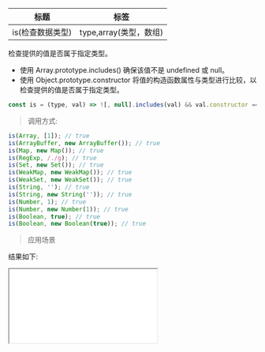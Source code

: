 | 标题             | 标签                   |
| ---------------- | ---------------------- |
| is(检查数据类型) | type,array(类型，数组) |

检查提供的值是否属于指定类型。

- 使用 Array.prototype.includes() 确保该值不是 undefined 或 null。
- 使用 Object.prototype.constructor 将值的构造函数属性与类型进行比较，以检查提供的值是否属于指定类型。

```js
const is = (type, val) => ![, null].includes(val) && val.constructor === type;
```

> 调用方式:

```js
is(Array, [1]); // true
is(ArrayBuffer, new ArrayBuffer()); // true
is(Map, new Map()); // true
is(RegExp, /./g); // true
is(Set, new Set()); // true
is(WeakMap, new WeakMap()); // true
is(WeakSet, new WeakSet()); // true
is(String, ''); // true
is(String, new String('')); // true
is(Number, 1); // true
is(Number, new Number(1)); // true
is(Boolean, true); // true
is(Boolean, new Boolean(true)); // true
```

> 应用场景

<div class="code-editor" data-url="codes/javascript/html/is.html" data-language="html"></div>

结果如下:

<iframe src="codes/javascript/html/is.html"></iframe>
